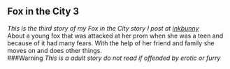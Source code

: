 ## Fox in the City 3
*This is the third story of my Fox in the City story I post at [inkbunny](http://inkbunny.net)*  
About a young fox that was attacked at her prom when she was a teen and because of it had many fears. With the help of her friend and family she moves on and does other things.  
###Warning *This is a adult story do not read if offended by erotic or furry*
